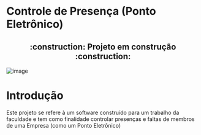 

# Controle de Presença (Ponto Eletrônico)
<h2 align="center"> 
    :construction:  Projeto em construção  :construction:
</h2>



![image](https://user-images.githubusercontent.com/119074384/215282635-53443d7a-c311-4fa8-acc6-c5f9bbef17d1.png)





# Introdução
Este projeto se refere à um software construído para um trabalho da faculdade e tem como finalidade controlar presenças e faltas de membros de uma Empresa  (como um Ponto Eletrônico)
